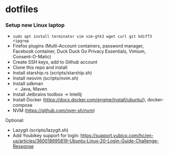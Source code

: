 # dotfiles

### Setup new Linux laptop

  * `sudo apt install terminator vim vim-gtk3 wget curl git kdiff3 ripgrep`
  * Firefox plugins (Multi-Account containers, password manager, Facebook container, Duck Duck Go Privacy Essentials, Vimium, Consent-O-Matic)
  * Create SSH keys, add to Github account
  * Clone this repo and install
  * Install starship.rs (scripts/starship.sh)
  * Install neovim (scripts/nvim.sh)
  * Install sdkman
    * Java, Maven
  * Install Jetbrains toolbox -> Intellij
  * Install Docker (https://docs.docker.com/engine/install/ubuntu/), docker-compose
  * NVM (https://github.com/nvm-sh/nvm)

Optional:

  * Lazygit (scripts/lazygit.sh)
  * Add Youbikey support for login: https://support.yubico.com/hc/en-us/articles/360018695819-Ubuntu-Linux-20-Login-Guide-Challenge-Response
